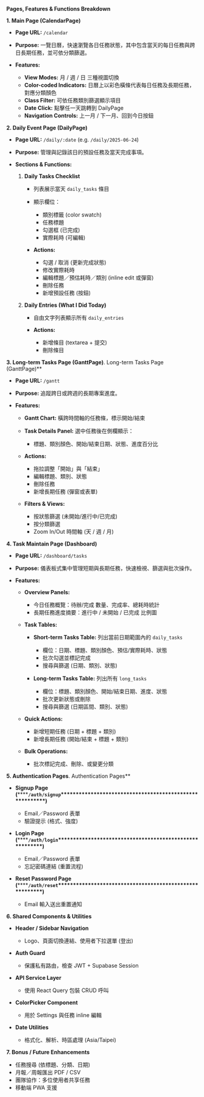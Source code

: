 **Pages, Features & Functions Breakdown**

**1. Main Page (CalendarPage)**

* **Page URL:** `/calendar`
* **Purpose:** 一覽日曆，快速瀏覽各日任務狀態，其中包含當天的每日任務與跨日長期任務，並可依分類篩選。
* **Features:**

  * **View Modes:** 月 / 週 / 日 三種視圖切換
  * **Color-coded Indicators:** 日曆上以彩色橫條代表每日任務及長期任務，對應分類顏色
  * **Class Filter:** 可依任務類別篩選顯示項目
  * **Date Click:** 點擊任一天跳轉到 DailyPage
  * **Navigation Controls:** 上一月 / 下一月、回到今日按鈕

**2. Daily Event Page (DailyPage)**

* **Page URL:** `/daily/:date` (e.g. `/daily/2025-06-24`)
* **Purpose:** 管理與記錄該日的預設任務及當天完成事項。
* **Sections & Functions:**

  1. **Daily Tasks Checklist**

     * 列表展示當天 `daily_tasks` 條目
     * 顯示欄位：

       * 類別標籤 (color swatch)
       * 任務標題
       * 勾選框 (已完成)
       * 實際耗時 (可編輯)
     * **Actions:**

       * 勾選 / 取消 (更新完成狀態)
       * 修改實際耗時
       * 編輯標題／預估耗時／類別 (inline edit 或彈窗)
       * 刪除任務
       * 新增預設任務 (按鈕)
  2. **Daily Entries (What I Did Today)**

     * 自由文字列表顯示所有 `daily_entries`
     * **Actions:**

       * 新增條目 (textarea + 提交)
       * 刪除條目

**3. Long-term Tasks Page (GanttPage)**. Long-term Tasks Page (GanttPage)\*\*

* **Page URL:** `/gantt`
* **Purpose:** 追蹤跨日或跨週的長期專案進度。
* **Features:**

  * **Gantt Chart:** 橫跨時間軸的任務條，標示開始/結束
  * **Task Details Panel:** 選中任務後在側欄顯示：

    * 標題、類別顏色、開始/結束日期、狀態、進度百分比
  * **Actions:**

    * 拖拉調整「開始」與「結束」
    * 編輯標題、類別、狀態
    * 刪除任務
    * 新增長期任務 (彈窗或表單)
  * **Filters & Views:**

    * 按狀態篩選 (未開始/進行中/已完成)
    * 按分類篩選
    * Zoom In/Out 時間軸 (天 / 週 / 月)

**4. Task Maintain Page (Dashboard)**

* **Page URL:** `/dashboard/tasks`
* **Purpose:** 儀表板式集中管理短期與長期任務，快速檢視、篩選與批次操作。
* **Features:**

  * **Overview Panels:**

    * 今日任務概覽：待辦/完成 數量、完成率、總耗時統計
    * 長期任務進度摘要：進行中 / 未開始 / 已完成 比例圖
  * **Task Tables:**

    * **Short-term Tasks Table:** 列出當前日期範圍內的 `daily_tasks`

      * 欄位：日期、標題、類別顏色、預估/實際耗時、狀態
      * 批次勾選並標記完成
      * 搜尋與篩選 (日期、類別、狀態)
    * **Long-term Tasks Table:** 列出所有 `long_tasks`

      * 欄位：標題、類別顏色、開始/結束日期、進度、狀態
      * 批次更新狀態或刪除
      * 搜尋與篩選 (日期區間、類別、狀態)
  * **Quick Actions:**

    * 新增短期任務 (日期 + 標題 + 類別)
    * 新增長期任務 (開始/結束 + 標題 + 類別)
  * **Bulk Operations:**

    * 批次標記完成、刪除、或變更分類

**5. Authentication Pages**. Authentication Pages\*\*

* **Signup Page (********`/auth/signup`****\*\*\*\*\*\*\*\*\*\*\*\*\*\*\*\*\*\*\*\*\*\*\*\*\*\*\*\*\*\*\*\*\*\*\*\*\*\*\*\*\*\*\*\*\*\*\*\*\*\*\*\*)**

  * Email／Password 表單
  * 驗證提示 (格式、強度)
* **Login Page (********`/auth/login`****\*\*\*\*\*\*\*\*\*\*\*\*\*\*\*\*\*\*\*\*\*\*\*\*\*\*\*\*\*\*\*\*\*\*\*\*\*\*\*\*\*\*\*\*\*\*\*\*\*\*\*\*)**

  * Email／Password 表單
  * 忘記密碼連結 (重置流程)
* **Reset Password Page (********`/auth/reset`****\*\*\*\*\*\*\*\*\*\*\*\*\*\*\*\*\*\*\*\*\*\*\*\*\*\*\*\*\*\*\*\*\*\*\*\*\*\*\*\*\*\*\*\*\*\*\*\*\*\*\*\*)**

  * Email 輸入送出重置通知

**6. Shared Components & Utilities**

* **Header / Sidebar Navigation**

  * Logo、頁面切換連結、使用者下拉選單 (登出)
* **Auth Guard**

  * 保護私有路由，檢查 JWT + Supabase Session
* **API Service Layer**

  * 使用 React Query 包裝 CRUD 呼叫
* **ColorPicker Component**

  * 用於 Settings 與任務 inline 編輯
* **Date Utilities**

  * 格式化、解析、時區處理 (Asia/Taipei)

**7. Bonus / Future Enhancements**

* 任務搜尋 (依標題、分類、日期)
* 月報／周報匯出 PDF / CSV
* 團隊協作：多位使用者共享任務
* 移動端 PWA 支援
